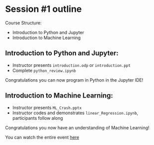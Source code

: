 # Session #1 outline 
Course Structure:
- Introduction to Python and Jupyter
- Introduction to Machine Learning

## Introduction to Python and Jupyter:
- Instructor presents `introduction.odp` or `introduction.ppt`
- Complete `python_review.ipynb`

Congratulations you can now program in Python in the Jupyter IDE!

## Introduction to Machine Learning:
- Instructor presents `ML_Crash.pptx`
- Instructor codes and demonstrates `linear_Regression.ipynb`, participants follow along

Congratulations you now have an understanding of Machine Learning!

You can watch the entire event [here](https://m.facebook.com/groups/1045006612234229?view=permalink&id=1509002295834656)
